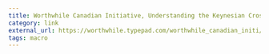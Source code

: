 ```yaml
---
title: Worthwhile Canadian Initiative, Understanding the Keynesian Cross
category: link
external_url: https://worthwhile.typepad.com/worthwhile_canadian_initi/2011/01/understanding-the-keynesian-cross.html
tags: macro
---
```

